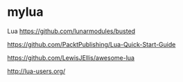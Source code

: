 # mylua
Lua
https://github.com/lunarmodules/busted

https://github.com/PacktPublishing/Lua-Quick-Start-Guide

https://github.com/LewisJEllis/awesome-lua

http://lua-users.org/
